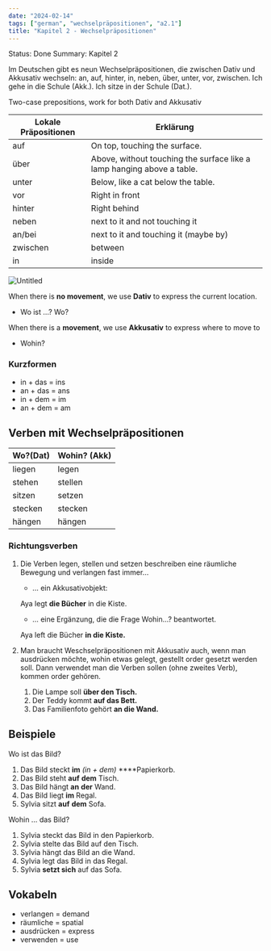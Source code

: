 ```yaml
---
date: "2024-02-14"
tags: ["german", "wechselpräpositionen", "a2.1"]
title: "Kapitel 2 - Wechselpräpositionen"
---
```


Status: Done
Summary: Kapitel 2

Im Deutschen gibt es neun Wechselpräpositionen, die zwischen Dativ und Akkusativ wechseln: an, auf, hinter, in, neben, über, unter, vor, zwischen. Ich gehe in die Schule (Akk.). Ich sitze in der Schule (Dat.).

Two-case prepositions, work for both Dativ and Akkusativ

| Lokale Präpositionen | Erklärung                                                              |
| -------------------- | ---------------------------------------------------------------------- |
| auf                  | On top, touching the surface.                                          |
| über                 | Above, without touching the surface like a lamp hanging above a table. |
| unter                | Below, like a cat below the table.                                     |
| vor                  | Right in front                                                         |
| hinter               | Right behind                                                           |
| neben                | next to it and not touching it                                         |
| an/bei               | next to it and touching it (maybe by)                                  |
| zwischen             | between                                                                |
| in                   | inside                                                                 |

![Untitled](Untitled.png)

When there is **no movement**, we use **Dativ** to express the current location. 

- Wo ist …? Wo?

When there is a **movement**, we use **Akkusativ** to express where to move to

- Wohin?

### Kurzformen

- in + das = ins
- an + das = ans
- in + dem = im
- an + dem = am

## Verben mit Wechselpräpositionen

| Wo?(Dat) | Wohin? (Akk) |
| -------- | ------------ |
| liegen   | legen        |
| stehen   | stellen      |
| sitzen   | setzen       |
| stecken  | stecken      |
| hängen   | hängen       |

### Richtungsverben

1. Die Verben legen, stellen und setzen beschreiben eine räumliche Bewegung und verlangen fast immer…
    - … ein Akkusativobjekt:
    
    Aya legt **die Bücher** in die Kiste.
    
    - … eine Ergänzung, die die Frage Wohin…? beantwortet.
    
    Aya left die Bücher **in die Kiste.**
    

1. Man braucht Weschselpräpositionen mit Akkusativ auch, wenn man ausdrücken möchte, wohin etwas gelegt, gestellt order gesetzt werden soll. Dann verwendet man die Verben sollen (ohne zweites Verb), kommen order gehören. 
    1. Die Lampe soll **über den Tisch.**
    2. Der Teddy kommt **auf das Bett.**
    3. Das Familienfoto gehört **an die Wand.**

## Beispiele

Wo ist das Bild?

1. Das Bild steckt **im** *(in + dem)* ****Papierkorb.
2. Das Bild steht **auf** **dem** Tisch. 
3. Das Bild hängt **an** **der** Wand. 
4. Das Bild liegt **im** Regal. 
5. Sylvia sitzt **auf** **dem** Sofa.

Wohin … das Bild?

1. Sylvia steckt das Bild in den Papierkorb.
2. Sylvia stelte das Bild auf den Tisch.
3. Sylvia hängt das Bild an die Wand.
4. Sylvia legt das Bild in das Regal.  
5. Sylvia **setzt sich** auf das Sofa.

## Vokabeln

- verlangen = demand
- räumliche = spatial
- ausdrücken = express
- verwenden = use
